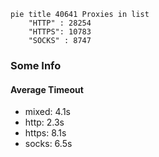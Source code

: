 
```mermaid
pie title 40641 Proxies in list
    "HTTP" : 28254
    "HTTPS": 10783
    "SOCKS" : 8747
```

### Some Info
#### Average Timeout

- mixed: 4.1s
- http: 2.3s
- https: 8.1s
- socks: 6.5s